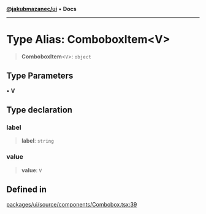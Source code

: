 [**@jakubmazanec/ui**](../README.md) • **Docs**

---

# Type Alias: ComboboxItem\<V\>

> **ComboboxItem**\<`V`\>: `object`

## Type Parameters

• **V**

## Type declaration

### label

> **label**: `string`

### value

> **value**: `V`

## Defined in

[packages/ui/source/components/Combobox.tsx:39](https://github.com/jakubmazanec/tools/blob/29163046acd1da0224b08fd05ca40f385e9ab4e5/packages/ui/source/components/Combobox.tsx#L39)
